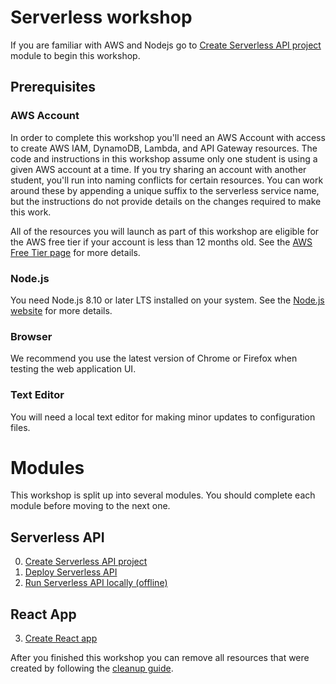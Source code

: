 # Serverless workshop

If you are familiar with AWS and Nodejs go to [Create Serverless API project](0_ServerlessProject) module to begin this workshop.

## Prerequisites

### AWS Account

In order to complete this workshop you'll need an AWS Account with access to create AWS IAM, DynamoDB, Lambda, and API Gateway resources. The code and instructions in this workshop assume only one student is using a given AWS account at a time. If you try sharing an account with another student, you'll run into naming conflicts for certain resources. You can work around these by appending a unique suffix to the serverless service name, but the instructions do not provide details on the changes required to make this work.

All of the resources you will launch as part of this workshop are eligible for the AWS free tier if your account is less than 12 months old. See the [AWS Free Tier page](https://aws.amazon.com/free/) for more details.

### Node.js

You need Node.js 8.10 or later LTS installed on your system. See the [Node.js website](https://nodejs.org/en/) for more details.

### Browser

We recommend you use the latest version of Chrome or Firefox when testing the web application UI.

### Text Editor

You will need a local text editor for making minor updates to configuration files.

# Modules

This workshop is split up into several modules. You should complete each module before moving to the next one.

## <a name="api"></a> Serverless API

  0. [Create Serverless API project](0_ServerlessProject)
  1. [Deploy Serverless API](1_Deploy)
  2. [Run Serverless API locally (offline)](2_RunOffline)
  
## <a name="react"></a> React App

  3. [Create React app](react)


After you finished this workshop you can remove all resources that were created by following the [cleanup guide](9_Cleanup).
